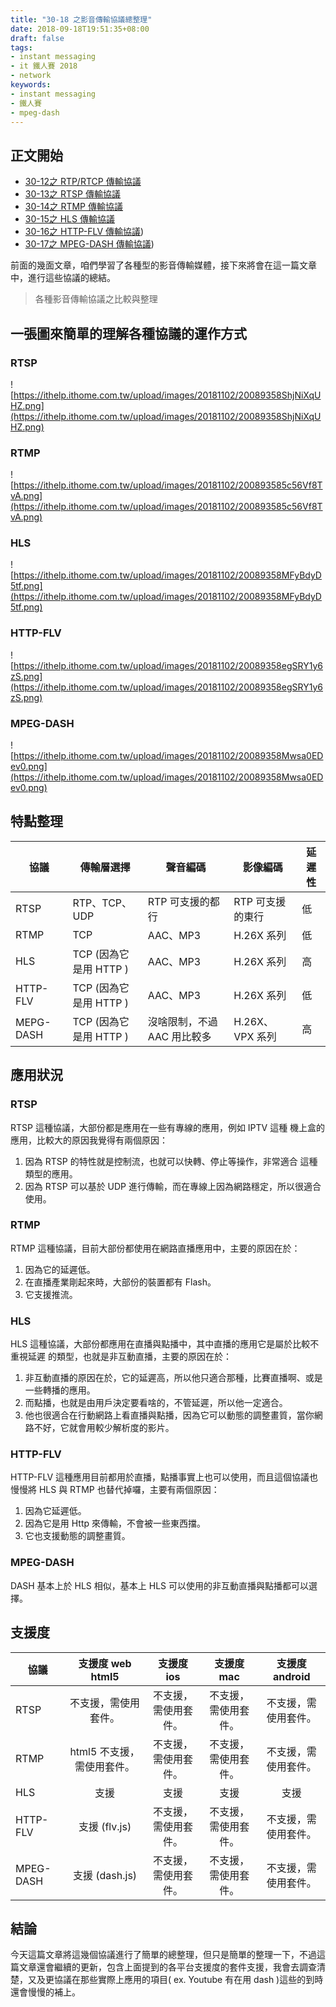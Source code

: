 ```yaml
---
title: "30-18 之影音傳輸協議總整理"
date: 2018-09-18T19:51:35+08:00
draft: false
tags: 
- instant messaging   
- it 鐵人賽 2018
- network
keywords:
- instant messaging 
- 鐵人賽
- mpeg-dash
---
```


## 正文開始

* [30-12之 RTP/RTCP 傳輸協議](https://mark-lin.com/posts/20180912/) 
* [30-13之 RTSP 傳輸協議](https://mark-lin.com/posts/20180913/)
* [30-14之 RTMP 傳輸協議](https://mark-lin.com/posts/20180914/)
* [30-15之 HLS 傳輸協議](https://mark-lin.com/posts/20180915/) 
* [30-16之 HTTP-FLV 傳輸協議](https://mark-lin.com/posts/20180916/))
* [30-17之 MPEG-DASH 傳輸協議](https://mark-lin.com/posts/20180917/))

前面的幾面文章，咱們學習了各種型的影音傳輸媒體，接下來將會在這一篇文章中，進行這些協議的總結。

> 各種影音傳輸協議之比較與整理

## 一張圖來簡單的理解各種協議的運作方式

### RTSP
![https://ithelp.ithome.com.tw/upload/images/20181102/20089358ShjNiXqUHZ.png](https://ithelp.ithome.com.tw/upload/images/20181102/20089358ShjNiXqUHZ.png)

### RTMP
![https://ithelp.ithome.com.tw/upload/images/20181102/200893585c56Vf8TvA.png](https://ithelp.ithome.com.tw/upload/images/20181102/200893585c56Vf8TvA.png)

### HLS
![https://ithelp.ithome.com.tw/upload/images/20181102/20089358MFyBdyD5tf.png](https://ithelp.ithome.com.tw/upload/images/20181102/20089358MFyBdyD5tf.png)

### HTTP-FLV
![https://ithelp.ithome.com.tw/upload/images/20181102/20089358egSRY1y6zS.png](https://ithelp.ithome.com.tw/upload/images/20181102/20089358egSRY1y6zS.png)

### MPEG-DASH
![https://ithelp.ithome.com.tw/upload/images/20181102/20089358Mwsa0EDev0.png](https://ithelp.ithome.com.tw/upload/images/20181102/20089358Mwsa0EDev0.png)

## 特點整理

| 協議      | 傳輸層選擇             | 聲音編碼                    | 影像編碼         | 延遲性 |
|-----------|------------------------|-----------------------------|------------------|--------|
| RTSP      | RTP、TCP、UDP                    | RTP 可支援的都行            | RTP 可支援的東行 | 低     |
| RTMP      | TCP                    | AAC、MP3                    | H.26X 系列       | 低     |
| HLS       | TCP (因為它是用 HTTP ) | AAC、MP3                    | H.26X 系列       | 高     |
| HTTP-FLV  | TCP (因為它是用 HTTP ) | AAC、MP3                    | H.26X 系列       | 低     |
| MEPG-DASH | TCP (因為它是用 HTTP ) | 沒啥限制，不過 AAC 用比較多 | H.26X、VPX 系列  | 高     |

## 應用狀況

### RTSP
RTSP 這種協議，大部份都是應用在一些有專線的應用，例如 IPTV 這種 機上盒的應用，比較大的原因我覺得有兩個原因：

1. 因為 RTSP 的特性就是控制流，也就可以快轉、停止等操作，非常適合 這種類型的應用。  
2. 因為 RTSP 可以基於 UDP 進行傳輸，而在專線上因為網路穩定，所以很適合使用。

### RTMP
RTMP 這種協議，目前大部份都使用在網路直播應用中，主要的原因在於：

1. 因為它的延遲低。 
2. 在直播產業剛起來時，大部份的裝置都有 Flash。 
3. 它支援推流。

### HLS
HLS 這種協議，大部份都應用在直播與點播中，其中直播的應用它是屬於比較不重視延遲 的類型，也就是非互動直播，主要的原因在於：

1. 非互動直播的原因在於，它的延遲高，所以他只適合那種，比賽直播啊、或是一些轉播的應用。
2. 而點播，也就是由用戶決定要看啥的，不管延遲，所以他一定適合。
3. 他也很適合在行動網路上看直播與點播，因為它可以動態的調整畫質，當你網路不好，它就會用較少解析度的影片。

### HTTP-FLV
HTTP-FLV 這種應用目前都用於直播，點播事實上也可以使用，而且這個協議也慢慢將 HLS 與 RTMP 也替代掉囉，主要有兩個原因：

1. 因為它延遲低。 
2. 因為它是用 Http 來傳輸，不會被一些東西擋。 
3. 它也支援動態的調整畫質。

### MPEG-DASH
DASH 基本上於 HLS 相似，基本上 HLS 可以使用的非互動直播與點播都可以選擇。

## 支援度

| 協議      |      支援度 web html5      |      支援度 ios      |      支援度 mac      |    支援度 android    |
|-----------|:--------------------------:|:--------------------:|:--------------------:|:--------------------:|
| RTSP      | 不支援，需使用套件。       | 不支援，需使用套件。 | 不支援，需使用套件。 | 不支援，需使用套件。 |
| RTMP      | html5 不支援，需使用套件。 | 不支援，需使用套件。 | 不支援，需使用套件。 | 不支援，需使用套件。 |
| HLS       | 支援                       | 支援                 | 支援                 | 支援                 |
| HTTP-FLV  | 支援 (flv.js)              | 不支援，需使用套件。 | 不支援，需使用套件。 | 不支援，需使用套件。 |
| MPEG-DASH | 支援 (dash.js)             | 不支援，需使用套件。 | 不支援，需使用套件。 | 不支援，需使用套件。 |

## 結論

今天這篇文章將這幾個協議進行了簡單的總整理，但只是簡單的整理一下，不過這篇文章還會繼續的更新，包含上面提到的各平台支援度的套件支援，我會去調查清楚，又及更協議在那些實際上應用的項目( ex. Youtube 有在用 dash )這些的到時還會慢慢的補上。


